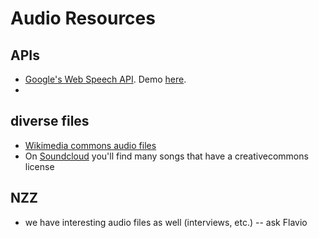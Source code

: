 # Audio Resources

## APIs

* [Google's Web Speech API](https://developers.google.com/web/updates/2013/01/Voice-Driven-Web-Apps-Introduction-to-the-Web-Speech-API?hl=en). Demo [here](https://www.google.com/intl/en/chrome/demos/speech.html).
* 

## diverse files

* [Wikimedia commons audio files](https://commons.wikimedia.org/wiki/Category:Audio_files)
* On [Soundcloud](https://soundcloud.com/) you'll find many songs that have a creativecommons license

## NZZ
* we have interesting audio files as well (interviews, etc.) -- ask Flavio
